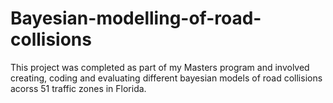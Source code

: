 # Bayesian-modelling-of-road-collisions
This project was completed as part of my Masters program and involved creating, coding and evaluating different bayesian models of road collisions acorss 51 traffic zones in Florida. 
